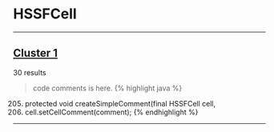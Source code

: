 # HSSFCell

***

## [Cluster 1](./1)
30 results
> code comments is here.
{% highlight java %}
205. protected void createSimpleComment(final HSSFCell cell,
224.   cell.setCellComment(comment);
{% endhighlight %}

***

